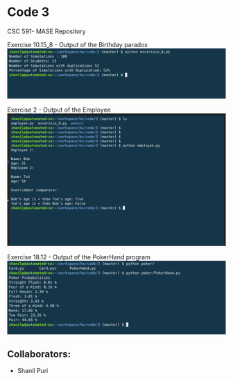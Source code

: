 # Code 3
CSC 591- MASE Repository

Exercise 10.15_8 -  Output of the Birthday paradox
    <br/>
    ![Exercise 3.1 Traceback](./img/excer_8.png)

Exercise 2 -  Output of the Employee
    <br/>
    ![Exercise Employee](./img/employee.png)

Exercise 18.12 -  Output of the PokerHand program
    <br/>
    ![Exercise PokerHand Output](./img/pokerhand.png)

## Collaborators:

* Shanil Puri